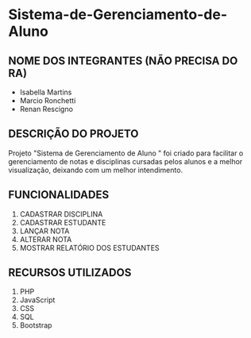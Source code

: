 # Sistema-de-Gerenciamento-de-Aluno

## NOME DOS INTEGRANTES (NÃO PRECISA DO RA)
- Isabella Martins 
- Marcio Ronchetti
- Renan Rescigno

## DESCRIÇÃO DO PROJETO
Projeto "Sistema de Gerenciamento de Aluno
" foi criado para facilitar o gerenciamento de notas e disciplinas cursadas pelos alunos e a melhor visualização, deixando com um melhor intendimento. 
  
## FUNCIONALIDADES
1. CADASTRAR DISCIPLINA
2. CADASTRAR ESTUDANTE
3. LANÇAR NOTA
4. ALTERAR NOTA
5. MOSTRAR RELATÓRIO DOS ESTUDANTES

## RECURSOS UTILIZADOS
1. PHP
2. JavaScript
3. CSS
4. SQL
5. Bootstrap
